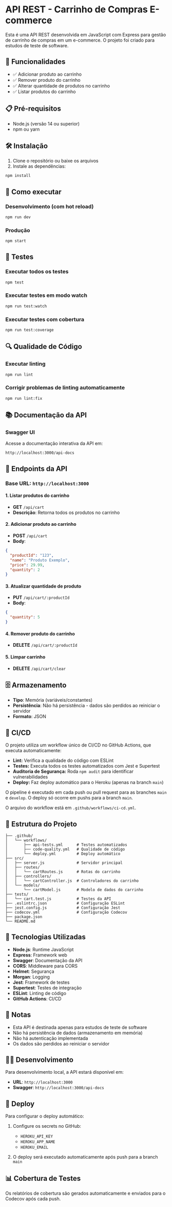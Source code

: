 # API REST - Carrinho de Compras E-commerce

Esta é uma API REST desenvolvida em JavaScript com Express para gestão de carrinho de compras em um e-commerce. O projeto foi criado para estudos de teste de software.

## 🚀 Funcionalidades

- ✅ Adicionar produto ao carrinho
- ✅ Remover produto do carrinho  
- ✅ Alterar quantidade de produtos no carrinho
- ✅ Listar produtos do carrinho

## 📋 Pré-requisitos

- Node.js (versão 14 ou superior)
- npm ou yarn

## 🛠️ Instalação

1. Clone o repositório ou baixe os arquivos
2. Instale as dependências:
```bash
npm install
```

## 🚀 Como executar

### Desenvolvimento (com hot reload)
```bash
npm run dev
```

### Produção
```bash
npm start
```

## 🧪 Testes

### Executar todos os testes
```bash
npm test
```

### Executar testes em modo watch
```bash
npm run test:watch
```

### Executar testes com cobertura
```bash
npm run test:coverage
```

## 🔍 Qualidade de Código

### Executar linting
```bash
npm run lint
```

### Corrigir problemas de linting automaticamente
```bash
npm run lint:fix
```

## 📚 Documentação da API

### Swagger UI
Acesse a documentação interativa da API em:
```
http://localhost:3000/api-docs
```

## 🔗 Endpoints da API

### Base URL: `http://localhost:3000`

#### 1. Listar produtos do carrinho
- **GET** `/api/cart`
- **Descrição**: Retorna todos os produtos no carrinho

#### 2. Adicionar produto ao carrinho
- **POST** `/api/cart`
- **Body**:
```json
{
  "productId": "123",
  "name": "Produto Exemplo",
  "price": 29.99,
  "quantity": 2
}
```

#### 3. Atualizar quantidade de produto
- **PUT** `/api/cart/:productId`
- **Body**:
```json
{
  "quantity": 5
}
```

#### 4. Remover produto do carrinho
- **DELETE** `/api/cart/:productId`

#### 5. Limpar carrinho
- **DELETE** `/api/cart/clear`

## 🗄️ Armazenamento

- **Tipo**: Memória (variáveis/constantes)
- **Persistência**: Não há persistência - dados são perdidos ao reiniciar o servidor
- **Formato**: JSON

## 🔄 CI/CD

O projeto utiliza um workflow único de CI/CD no GitHub Actions, que executa automaticamente:

- **Lint:** Verifica a qualidade do código com ESLint
- **Testes:** Executa todos os testes automatizados com Jest e Supertest
- **Auditoria de Segurança:** Roda `npm audit` para identificar vulnerabilidades
- **Deploy:** Faz deploy automático para o Heroku (apenas na branch `main`)

O pipeline é executado em cada push ou pull request para as branches `main` e `develop`. O deploy só ocorre em pushs para a branch `main`.

O arquivo do workflow está em `.github/workflows/ci-cd.yml`.

## 📁 Estrutura do Projeto

```
├── .github/
│   └── workflows/
│       ├── api-tests.yml      # Testes automatizados
│       ├── code-quality.yml   # Qualidade de código
│       └── deploy.yml         # Deploy automático
├── src/
│   ├── server.js              # Servidor principal
│   ├── routes/
│   │   └── cartRoutes.js      # Rotas do carrinho
│   ├── controllers/
│   │   └── cartController.js  # Controladores do carrinho
│   └── models/
│       └── cartModel.js       # Modelo de dados do carrinho
├── tests/
│   └── cart.test.js           # Testes da API
├── .eslintrc.json             # Configuração ESLint
├── jest.config.js             # Configuração Jest
├── codecov.yml                # Configuração Codecov
├── package.json
└── README.md
```

## 🔧 Tecnologias Utilizadas

- **Node.js**: Runtime JavaScript
- **Express**: Framework web
- **Swagger**: Documentação da API
- **CORS**: Middleware para CORS
- **Helmet**: Segurança
- **Morgan**: Logging
- **Jest**: Framework de testes
- **Supertest**: Testes de integração
- **ESLint**: Linting de código
- **GitHub Actions**: CI/CD

## 📝 Notas

- Esta API é destinada apenas para estudos de teste de software
- Não há persistência de dados (armazenamento em memória)
- Não há autenticação implementada
- Os dados são perdidos ao reiniciar o servidor

## 👨‍💻 Desenvolvimento

Para desenvolvimento local, a API estará disponível em:
- **URL**: `http://localhost:3000`
- **Swagger**: `http://localhost:3000/api-docs`

## 🚀 Deploy

Para configurar o deploy automático:

1. Configure os secrets no GitHub:
   - `HEROKU_API_KEY`
   - `HEROKU_APP_NAME`
   - `HEROKU_EMAIL`

2. O deploy será executado automaticamente após push para a branch `main`

## 📊 Cobertura de Testes

Os relatórios de cobertura são gerados automaticamente e enviados para o Codecov após cada push.
